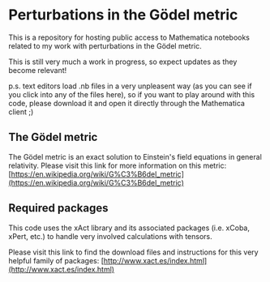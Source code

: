 # Perturbations in the Gödel metric
This is a repository for hosting public access to Mathematica notebooks related to my work with perturbations in the Gödel metric.

This is still very much a work in progress, so expect updates as they become relevant!

p.s. text editors load .nb files in a very unpleasent way (as you can see if you click into any of the files here), so if you want to play around with this code, please download it and open it directly through the Mathematica client ;)

## The Gödel metric
The Gödel metric is an exact solution to Einstein's field equations in general relativity. Please visit this link for more information on this metric: [https://en.wikipedia.org/wiki/G%C3%B6del_metric](https://en.wikipedia.org/wiki/G%C3%B6del_metric)

## Required packages
This code uses the xAct library and its associated packages (i.e. xCoba, xPert, etc.) to handle very involved calculations with tensors.

Please visit this link to find the download files and instructions for this very helpful family of packages: [http://www.xact.es/index.html](http://www.xact.es/index.html)
